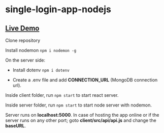# single-login-app-nodejs


## [Live Demo](https://hrs070.github.io/single-login-app-nodejs/)

Clone repository

Install nodemon `npm i nodemon -g`

On the server side:

+ Install dotenv `npm i dotenv`

+ Create a .env file and add **CONNECTION_URL** (MongoDB connection url).


Inside client folder, run `npm start` to start react server.

Inside server folder, run `npm start` to start node server with nodemon.


Server runs on **localhost:5000**. In case of hosting the app online or if the server runs on any other port; 
goto **client/src/api/api.js** and change the **baseURL**.
